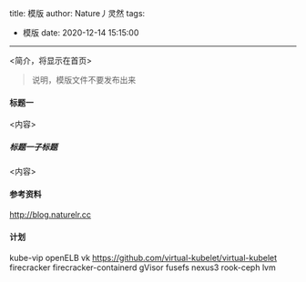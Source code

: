 title: 模版
author: Nature丿灵然
tags:
  - 模版
date: 2020-12-14 15:15:00
---
<简介，将显示在首页>

<!--more-->

> 说明，模版文件不要发布出来

#### 标题一

<内容>

##### 标题一子标题

<内容>

#### 参考资料

<http://blog.naturelr.cc>

#### 计划

kube-vip
openELB
vk  <https://github.com/virtual-kubelet/virtual-kubelet>
firecracker
firecracker-containerd
gVisor
fusefs
nexus3
rook-ceph
lvm
